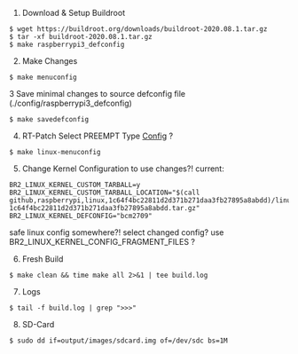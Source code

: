1. Download & Setup Buildroot

```
$ wget https://buildroot.org/downloads/buildroot-2020.08.1.tar.gz
$ tar -xf buildroot-2020.08.1.tar.gz
$ make raspberrypi3_defconfig
```

2. Make Changes

```
$ make menuconfig
```

3 Save minimal changes to source defconfig file (./config/raspberrypi3_defconfig)
```
$ make savedefconfig
```

4. RT-Patch
Select PREEMPT Type [Config](https://github.com/raspberrypi/linux/blob/rpi-5.4.y/kernel/Kconfig.preempt) ?
```
$ make linux-menuconfig
```

5. Change Kernel Configuration to use changes?!
current:
```
BR2_LINUX_KERNEL_CUSTOM_TARBALL=y
BR2_LINUX_KERNEL_CUSTOM_TARBALL_LOCATION="$(call github,raspberrypi,linux,1c64f4bc22811d2d371b271daa3fb27895a8abdd)/linux-1c64f4bc22811d2d371b271daa3fb27895a8abdd.tar.gz"
BR2_LINUX_KERNEL_DEFCONFIG="bcm2709"
```
safe linux config somewhere?! select changed config?
use BR2_LINUX_KERNEL_CONFIG_FRAGMENT_FILES ?

6. Fresh Build
```
$ make clean && time make all 2>&1 | tee build.log
```

7. Logs
```
$ tail -f build.log | grep ">>>"
```

8. SD-Card
```
$ sudo dd if=output/images/sdcard.img of=/dev/sdc bs=1M
```
